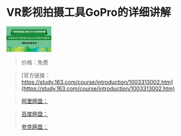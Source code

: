 # VR影视拍摄工具GoPro的详细讲解

![img](../../../assets/study163/free/6631511968399443076.jpg)

> 价格：免费

> [官方链接：https://study.163.com/course/introduction/1003313002.htm](https://study.163.com/course/introduction/1003313002.htm)

> [阿里网盘：]()

> [百度网盘：]()

> [夸克网盘：]()
